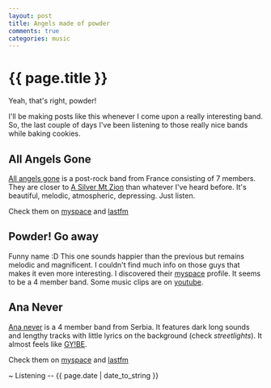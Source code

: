 ```yaml
---
layout: post
title: Angels made of powder
comments: true
categories: music
---
```


{{ page.title }}
================
Yeah, that's right, powder!

I'll be making posts like this whenever I come upon a really interesting band. 
So, the last couple of days I've been listening to those really nice bands
while baking cookies.

All Angels Gone
---------------
[All angels gone][angels] is a post-rock band from France consisting of 7 members.
They are closer to [A Silver Mt Zion][silver] than whatever I've heard before. 
It's beautiful, melodic, atmospheric, depressing. Just listen. 

Check them on [myspace][spaceangels] and [lastfm][lastangels]

Powder! Go away
---------------
Funny name :D This one sounds happier than the previous but remains melodic and magnificent.
I couldn't find much info on those guys that makes it even more interesting. I discovered 
their [myspace][spacepowder] profile. It seems to be a 4 member band. Some music clips are 
on [youtube][powdertube]. 

Ana Never
---------
[Ana never][ana] is a 4 member band from Serbia. It features dark long sounds and lengthy tracks
with little lyrics on the background (check *streetlights*). It almost feels like [GY!BE]. 

Check them on [myspace][anaspace] and [lastfm][lastana]


<p class="meta">~ Listening -- {{ page.date | date_to_string }}</p>

[angels]: http://www.allangelsgone.com/
[silver]: http://www.myspace.com/asilvermtzion
[spaceangels]: http://www.myspace.com/allangelsgone
[lastangels]: http://www.last.fm/music/All+Angels+Gone
[spacepowder]: http://www.myspace.com/562220910
[powdertube]: http://www.youtube.com/watch?v=9uJUeXiUlyY
[ana]: http://www.flutteryrecords.com/ananever.html
[GY!BE]: http://www.myspace.com/gybeconstellation
[anaspace]: http://www.myspace.com/ananever
[lastana]: http://www.last.fm/music/Ana+Never
